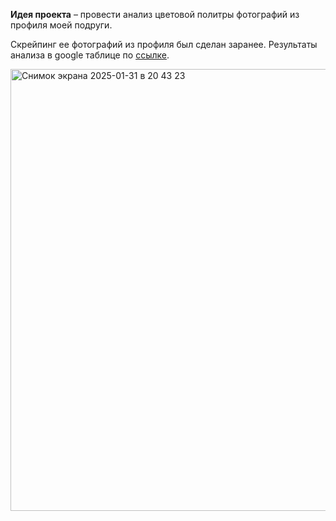 **Идея проекта** – провести анализ цветовой политры фотографий из профиля моей подруги. 

Скрейпинг ее фотографий из профиля был сделан заранее. Результаты анализа в google таблице по [ссылке]( 
https://docs.google.com/spreadsheets/d/1siAVopWYh6omgm_7cy3dBD5ZJ20KHD77mU0I7AnH0G4/edit?gid=1201841993#gid=1201841993). 

<img width="707" alt="Снимок экрана 2025-01-31 в 20 43 23" src="https://github.com/user-attachments/assets/b03474bf-bd8d-4e74-875e-c61f2c496dc4" />
